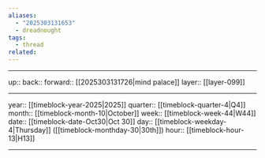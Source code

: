 ```yaml
---
aliases:
  - "2025303131653"
  - dreadnought
tags:
  - thread
related:
---
```




***

up:: 
back:: 
forward:: [[2025303131726|mind palace]]
layer:: [[layer-099]]

***

year:: [[timeblock-year-2025|2025]]
quarter:: [[timeblock-quarter-4|Q4]]
month:: [[timeblock-month-10|October]]
week:: [[timeblock-week-44|W44]]
date:: [[timeblock-date-Oct30|Oct 30]]
day:: [[timeblock-weekday-4|Thursday]] ([[timeblock-monthday-30|30th]])
hour:: [[timeblock-hour-13|H13]]

***
